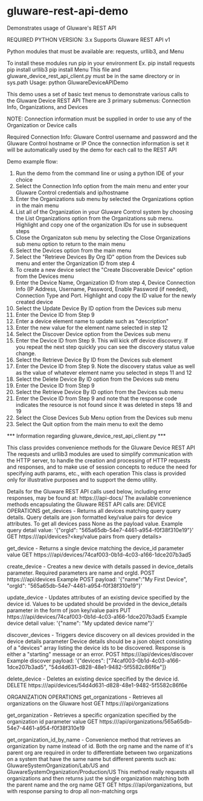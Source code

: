 # gluware-rest-api-demo
Demonstrates usage of Gluware's REST API

REQUIRED PYTHON VERSION: 3.x
Supports Gluware REST API v1

Python modules that must be available are:
requests, urllib3, and Menu

To install these modules run pip in your environment
Ex.
   pip install requests
   pip install urllib3
   pip install Menu
This file and gluware_device_rest_api_client.py must be in the same directory or in sys.path
Usage: python GluwareDeviceAPIDemo

This demo uses a set of basic text menus to demonstrate various calls to the Gluware Device REST API
There are 3 primary submenus: Connection Info, Organizations, and Devices

NOTE: Connection information must be supplied in order to use any of the Organization or Device calls

Required Connection Info: Gluware Control username and password and the Gluware Control hostname or IP
Once the connection information is set it will be automatically used by the demo for each call to the REST API

Demo example flow:
1. Run the demo from the command line or using a python IDE of your choice
2. Select the Connection Info option from the main menu and enter your Gluware Control credentials and ip/hostname
3. Enter the Organizations sub menu by selected the Organizations option in the main menu
4. List all of the Organization in your Gluware Control system by choosing the List Organizations option from the Organizations
   sub menu. Highlight and copy one of the organization IDs for use in subsequent steps
5. Close the Organizaton sub menu by selecting the Close Organizations sub menu option to return to the main menu
6. Select the Devices option from the main menu
7. Select the "Retrieve Devices By Org ID" option from the Devices sub menu and enter the Organization ID from step 4
8. To create a new device select the "Create Discoverable Device" option from the Devices menu
9. Enter the Device Name, Organization ID from step 4, Device Connection Info (IP Address, Username, Password,
   Enable Password (if needed), Connection Type and Port. Highlight and copy the ID value for the newly created device
10. Select the Update Device By ID option from the Devices sub menu
11. Enter the Device ID from Step 9
12. Enter a device element name to update such as "description"
13. Enter the new value for the element name selected in step 12
14. Select the Discover Device option from the Devices sub menu
15. Enter the Device ID from Step 9. This will kick off device discovery. If you repeat the next step quickly you can
    see the discovery status value change.
16. Select the Retrieve Device By ID from the Devices sub element
17. Enter the Device ID from Step 9. Note the discovery status value as well as the value of whatever element name you
    selected in steps 11 and 12
18. Select the Delete Device By ID option from the Devices sub menu
19. Enter the Device ID from Step 9
20. Select the Retrieve Device By ID option from the Devices sub menu
21. Enter the Device ID from Step 9 and note that the response code indicates the resource is not found since it was
    deleted in steps 18 and 19
22. Select the Close Devices Sub Menu option from the Devices sub menu
23. Select the Quit option from the main menu to exit the demo

*** Information regarding gluware_device_rest_api_client.py ***

This class provides convenience methods for the Gluware Device REST API
The requests and urllib3 modules are used to simplify communication with the HTTP server,
to handle the creation and processing of HTTP requests and responses, and to make use of
session concepts to reduce the need for specifying auth params, etc., with each operation
This class is provided only for illustrative purposes and to support the demo utility.

Details for the Gluware REST API calls used below, including error responses, may be found at:
https://<your Gluware control host>/api-docs/
The available convenience methods encapsulating the Gluware REST API calls are:
DEVICE OPERATIONS
get_devices - Returns all devices matching query query details. Query details are json formatted
              key/value pairs for device attributes. To get all devices pass None as the payload value.
              Example query detail value: '{"orgId": "565a65db-54e7-4461-a954-f0f38f310e19"}'
              GET https://<Gluware host>/api/devices?<key/value pairs from query details>
   
get_device - Returns a single device matching the device_id parameter value
             GET https://<Gluware host>/api/devices/74caf003-0b1d-4c03-a166-1dce207b3ad5
   
create_device - Creates a new device with details passed in device_details parameter. Required parameters are
                name and orgId.
                POST https://<Gluware host>/api/devices
                Example POST payload:
                '{"name":"My First Device", "orgId": "565a65db-54e7-4461-a954-f0f38f310e19"}'
   
update_device - Updates attributes of an existing device specified by the device id. Values to be updated
                should be provided in the device_details parameter in the form of json key/value pairs
                PUT https://<Gluware host>/api/devices/74caf003-0b1d-4c03-a166-1dce207b3ad5
                Example device detail value:
                '{"name": "My updated device name"}'
   
discover_devices - Triggers device discovery on all devices provided in the device details parameter
                   Device details should be a json object consisting of a "devices" array listing the
                   device ids to be discovered. Response is either a "starting" message or an error.
                   POST https://<Gluware host>/api/devices/discover
                   Example discover payload:
                   '{"devices": ["74caf003-0b1d-4c03-a166-1dce207b3ad5", "54d4d631-d828-48e1-9482-5f5582c86f6e"]}
   
delete_device - Deletes an existing device specified by the device id.
                DELETE https://<Gluware host>/api/devices/54d4d631-d828-48e1-9482-5f5582c86f6e

ORGANIZATION OPERATIONS
get_organizations - Retrieves all organizations on the Gluware host
                    GET https://<Gluware host>/api/organizations
   
get_organization - Retrieves a specific organization specified by the organization id parameter value
                   GET https://<Gluware host>/api/organizations/565a65db-54e7-4461-a954-f0f38f310e19
   
get_organization_id_by_name - Convenience method that retrieves an organization by name instead of id.
                              Both the org name and the name of it's parent org are required in order to
                              differentiate between two organizations on a system that have the same name but
                              different parents such as:
                              GluwareSystemOrganization/Lab/US and GluwareSystemOrganization/Production/US
                              This method really requests all organizations and then returns just the single
                              organization matching both the parent name and the org name
                              GET GET https://<Gluware host>/api/organizations, but with response parsing
                              to drop all non-matching orgs

